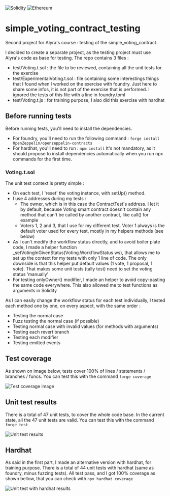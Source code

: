 ![Solidity](https://img.shields.io/badge/Solidity-%23363636.svg?style=for-the-badge&logo=solidity&logoColor=white) ![Ethereum](https://img.shields.io/badge/Ethereum-3C3C3D?style=for-the-badge&logo=Ethereum&logoColor=white)

# simple_voting_contract_testing

Second project for Alyra's course : testing of the simple_voting_contract.

I decided to create a separate project, as the testing project must use Alyra's code as base for testing.
The repo contains 3 files :

- test/Voting.t.sol : the file to be reviewed, containing all the unit tests for the exercise
- test/ExperimentalVoting.t.sol : file containing some interestings things that I found when I worked on the exercise with foundry.
  Just here to share some infos, it is not part of the exercise that is performed.
  I ignored the tests of this file with a line in foundry.toml
- test/Voting.t.js : for training purpose, I also did this exercise with hardhat

## Before running tests

Before running tests, you'll need to install the dependencies.

- For foundry, you'll need to run the following command : `forge install OpenZeppelin/openzeppelin-contracts`
- For hardhat, you'll need to run : `npm install` It's not mandatory, as it should propose to install dependencies automatically when you run npx commands for the first time.

### Voting.t.sol

The unit test context is pretty simple :

- On each test, I 'reset' the voting instance, with setUp() method.
- I use 4 addresses during my tests :
  - The owner, which is in this case the ContractTest's address. I let it by default, because Voting smart contract doesn't contain any method that can't be called by another contract, like call() for example
  - Voters 1, 2 and 3, that I use for my different test. Voter 1 always is the default voter used for every test, mostly in my helpers methods (see below)
- As I can't modify the workflow status directly, and to avoid boiler plate code, I made a helper function \_setVotingInGivenStatus(Voting.WorkflowStatus ws), that allows me to set up the context for my tests with only 1 line of code. The only downside is that this helper put default values (1 vote, 1 proposal, 1 vote). That makes some unit tests (tally test) need to set the voting status 'manually'
- For testing onlyOwner() modifier, I made an helper to avoid copy-pasting the same code everywhere. This also allowed me to test functions as arguments in Solidity

As I can easily change the workflow status for each test individually, I tested each method one by one, on every aspect, with the same order :

- Testing the normal case
- Fuzz testing the normal case (if possible)
- Testing normal case with invalid values (for methods with arguments)
- Testing each revert branch
- Testing each modifier
- Testing emitted events

## Test coverage

As shown on image below, tests cover 100% of lines / statements / branches / funcs.
You can test this with the command `forge coverage`

![Test coverage image](https://image.noelshack.com/fichiers/2023/52/2/1703588566-capture-d-ecran-2023-12-26-a-12-00-56.png)

## Unit test results

There is a total of 47 unit tests, to cover the whole code base.
In the current state, all the 47 unit tests are valid.
You can test this with the command `forge test`

![Unit test results](https://image.noelshack.com/fichiers/2023/52/2/1703604659-capture-d-ecran-2023-12-26-a-16-30-48.png)

## Hardhat

As said in the first part, I made an alternative version with hardhat, for training purpose.
There is a total of 44 unit tests with hardhat (same as foundry, minus fuzzing tests).
All test pass, and I got 100% coverage as shown bellow, that you can check with `npx hardhat coverage`

![Unit test with hardhat results](https://image.noelshack.com/fichiers/2023/52/6/1703966524-capture-d-ecran-2023-12-30-a-21-01-48.png)
